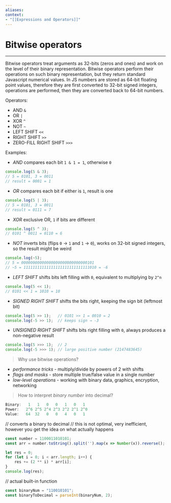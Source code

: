 ```yaml
---
aliases:
context:
- "[[Expressions and Operators]]"
---
```


# Bitwise operators

---
Bitwise operators treat arguments as 32-bits (zeros and ones) and work on the level of their binary representation.
Bitwise operators perform their operations on such binary representation, but they return standard Javascript numerical values.
In JS numbers are stored as 64-bit floating point values, therefore they are first converted to 32-bit signed integers, operations are performed, then they are converted back to 64-bit numbers.


Operators:
- AND `&`
- OR `|`
- XOR `^`
- NOT `~`
- LEFT SHIFT `<<`
- RIGHT SHIFT `>>`
- ZERO-FILL RIGHT SHIFT `>>>`

Examples:

- *AND* compares each bit `1 & 1 = 1`, otherwise `0`
```js
console.log(5 & 3); 
// 5 = 0101, 3 = 0011
// result = 0001 = 1
```

- *OR* compares each bit if either is `1`, result is one
```js
console.log(5 | 3); 
// 5 = 0101, 3 = 0011
// result = 0111 = 7
```

- *XOR* exclusive OR, `1` if bits are different
```js
console.log(5 ^ 3); 
// 0101 ^ 0011 = 0110 = 6
```

- *NOT* inverts bits (flips `0` -> `1` and `1` -> `0`), works on 32-bit signed integers, so the result might be weird
```js
console.log(~5);
// 5 = 00000000000000000000000000000101
// ~5 = 11111111111111111111111111111010 = -6
```

- *LEFT SHIFT* shifts bits left filling with `0`, equivalent to multiplying by `2^n`
```js
console.log(5 << 1);
// 0101 << 1 = 1010 = 10
```

- *SIGNED RIGHT SHIFT* shifts the bits right, keeping the sign bit (leftmost bit)
```js
console.log(5 >> 1);   // 0101 >> 1 = 0010 = 2
console.log(-5 >> 1);  // keeps sign → -3
```

- *UNSIGNED RIGHT SHIFT* shifts bits right filling with `0`, always produces a non-negative result
```js
console.log(5 >>> 1);  // 2
console.log(-5 >>> 1); // large positive number (2147483645)
```

> Why use bitwise operations?
- *performance tricks* - multiply/divide by powers of 2 with shifts
- *flags and masks* - store multiple true/false value in a single number
- *low-level operations* - working with binary data, graphics, encryption, networking


> How to interpret *binary number* into decimal?
```js
Binary:   1   1   0   0   1   0   1
Power:   2^6 2^5 2^4 2^3 2^2 2^1 2^0
Value:   64  32   0   0   4   0   1
```

// converts a binary to decimal
// this is not optimal, very inefficient, however you get the idea on what actually happens
```js
const number = 1100011010101;
const arr = number.toString().split('').map(x => Number(x)).reverse();

let res = 0;
for (let i = 0; i < arr.length; i++) {
    res += (2 ** i) * arr[i];
}
console.log(res);
```

// actual built-in function
```js
const binaryNum = "110010101";
const binaryToDecimal = parseInt(binaryNum, 2);
```
